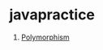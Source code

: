 # javapractice
<ol>
<li>
<a href="https://www.javatpoint.com/method-overloading-in-java">Polymorphism</a>
</li>
</ol>
